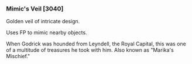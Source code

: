 ### Mimic's Veil [3040]

Golden veil of intricate design.

Uses FP to mimic nearby objects.

When Godrick was hounded from Leyndell, the Royal Capital, this was one of a multitude of treasures he took with him. Also known as "Marika's Mischief."